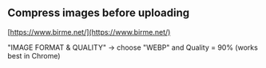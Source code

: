 ## Compress images before uploading

[https://www.birme.net/](https://www.birme.net/)

"IMAGE FORMAT & QUALITY" -> choose "WEBP" and Quality = 90%
(works best in Chrome)
